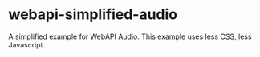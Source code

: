 # webapi-simplified-audio
A simplified example for WebAPI Audio. This example uses less CSS, less Javascript.
